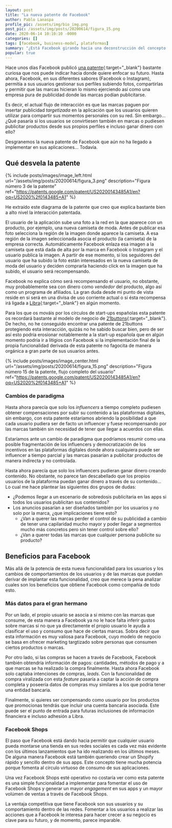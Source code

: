 ```yaml
---
layout: post
title: "La nueva patente de Facebook"
author: Pablo Lanaspa
profile_pic: /assets/img/bio_img.png
post_pic: /assets/img/posts/20200614/figura_15.png
date: 2020-06-14 10:10:10 -0000
categories: []
tags: [facebook, business-model, plataformas]
summary: "¿Está Facebook girando hacia una deconstrucción del concepto influencer? Los usuarios podrán monetizar sus perfiles."
popular: true
---
```


Hace unos días Facebook publicó [una patente](https://patents.google.com/patent/US20200143485A1/en?oq=US2020%2f0143485+A1){:target="_blank"} bastante curiosa que nos puede indicar hacia donde quiere enfocar su futuro.  Hasta ahora, Facebook, en sus diferentes sabores (Facebook o Instagram), permitía a sus usuarios gestionar sus perfiles subiendo fotos, compartirlas y permitir que las marcas hicieran lo mismo ejerciendo así como una empresa pura de publicidad donde las marcas podían publicitarse.

Es decir, el actual flujo de interacción es que las marcas paguen por insertar publicidad *targetizada* en la aplicación que los usuarios quieren utilizar para compartir sus momentos personales con su red. Sin embargo... ¿Qué pasaría si los usuarios se convirtiesen también en marcas o pudiesen publicitar productos desde sus propios perfiles e incluso ganar dinero con ello? 

Desgranemos la nueva patente de Facebook que aún no ha llegado a implementar en sus aplicaciones... Todavía.

## Qué desvela la patente

{% include posts/images/image_left.html url="/assets/img/posts/20200614/figura_3.png" description="Figura número 3 de la patente" ref="https://patents.google.com/patent/US20200143485A1/en?oq=US2020%2f0143485+A1" %}

He extraído este diagrama de la patente que creo que explica bastante bien a alto nivel la interacción patentada.

El usuario de la aplicación sube una foto a la red en la que aparece con un producto, por ejemplo, una nueva camiseta de moda. Antes de publicar esa foto selecciona la región de la imagen donde aparece la camiseta. A  esa región de la imagen seleccionada asocia el producto (la camiseta) de la empresa correcta. Automáticamente Facebook enlaza esa imagen a la camiseta que está dada de alta por la marca en Facebook o Instagram y el usuario publica la imagen. A partir de ese momento, si los seguidores del usuario que ha subido la foto están interesados en la nueva camiseta de moda del usuario y deciden comprarla haciendo click en la imagen que ha subido, el usuario será recompensando. 

Facebook no explica cómo será recompensando el usuario, no obstante, muy probablemente sea con dinero como *vendedor* del producto, algo así como un programa de afiliados. La gran duda desde mi punto de vista reside en si será en una divisa de uso corriente actual o si ésta recompensa irá ligada a [Libra](https://libra.org/en-US/?noredirect=en-US){:target="_blank"} en algún momento.

Para los que os mováis por los círculos de start-ups españolas esta patente os recordará bastante al modelo de negocio de [21buttons](https://es.21buttons.com){:target="_blank"}. De hecho, no he conseguido encontrar una patente de 21buttons protegiendo esta interacción, quizás no he sabido buscar bien, pero de ser así esto podría erosionar notablemente a la start-up española que en algún momento podría ir a litigios con Facebook si la implementación final de la propia funcionalidad derivada de esta patente no fagocita de manera orgánica a gran parte de sus usuarios antes.

{% include posts/images/image_center.html url="/assets/img/posts/20200614/figura_15.png" description="Figura número 15 de la patente, flujo completo del usuario" ref="https://patents.google.com/patent/US20200143485A1/en?oq=US2020%2f0143485+A1" %}

### Cambios de paradigma

Hasta ahora parecía que solo los *influencers* a tiempo completo pudiesen obtener compensaciones por subir su contenido a las plataformas digitales, sin embargo, con esta patente estaríamos abriendo la posibilidad a que cada usuario pudiera ser de facto un influencer y fuese recompensando por las marcas también sin necesidad de tener que llegar a acuerdos con ellas.

Estaríamos ante un cambio de paradigma que podríamos resumir como una posible fragmentación de los influencers y democratización de los incentivos en las plataformas digitales donde ahora cualquiera puede ser influencer a tiempo parcial y las marcas pasarían a publicitar productos de manera indirecta y no controlada.

Hasta ahora parecía que solo los influencers pudieran ganar dinero creando contenido. No obstante, no parece tan descabellado que los propios usuarios de la plataforma puedan ganar dinero a través de su contenido... Lo cual me hace plantear las siguientes dos grupos de dudas: 

* ¿Podemos llegar a un escenario de sobredosis publicitaria en las apps si todos los usuarios publicitan sus contenidos?
* Los anuncios pasarían a ser diseñados también por los usuarios y no solo por la marca, ¿que implicaciones tiene esto?
    * ¿Van a querer las marcas perder el control de su publicidad a cambio de tener una capilaridad mucho mayor y poder llegar a segmentos mucho más concretos pero sin tener control sobre ello?
    * ¿Van a querer todas las marcas que cualquier persona publicite su producto?

## Beneficios para Facebook

Más allá de la potencia de esta nueva funcionalidad para los usuarios y los cambios de comportamientos de los usuarios y de las marcas que puedan derivar de implantar esta funcionalidad, creo que merece la pena analizar cuales son los beneficios que obtiene Facebook como compañía de todo esto.

### Más datos para el gran hermano

Por un lado, el propio usuario se asocia a si mismo con las marcas que consume, de esta manera a Facebook ya no le hace falta inferir gustos sobre marcas si no que ya directamente el propio usuario le ayuda a clasificar el uso y consumo que hace de ciertas marcas. Sobra decir que esta información es muy valiosa para Facebook, cuyo modelo de negocio se basa en ofrecer marketing targtizado sobre personas que consumen ciertos productos o marcas.

Por otro lado, si las compras se hacen a través de Facebook, Facebook también obtendría información de pagos: cantidades, métodos de pago y a que marcas se ha realizado la compra finalmente. Hasta ahora Facebook solo captaba intenciones de compras, *leads*. Con la funcionalidad de compra viralizada con esta *feature* pasaría a captar la acción de compra completa y poseería datos de compras muy similares a los que podría tener una entidad bancaria.

Finalmente, si quieres ser compensando como usuario por los productos que promocionas tendrás que incluir una cuenta bancaria asociada. Este puede ser el punto de entrada para futuras inclusiones de información financiera e incluso adhesión a Libra.

### Facebook Shops

El paso que Facebook está dando hacia permitir que cualquier usuario pueda montarse una tienda en sus redes sociales es cada vez más evidente con los últimos lanzamientos que ha ido realizando en los últimos meses. De alguna manera Facebook está también queriendo crear un Shopify rápido y sencillo dentro de sus apps. Este concepto tiene mucha potencia porque fomenta al círculo virtuoso de consumo de sus aplicaciones.

Una vez Facebook Shops esté operativo no costaría ver como esta patente es una simple funcionalidad a implementar para fomentar el uso de Facebook Shops y generar un mayor *engagement* en sus apps y un mayor volúmen de ventas a través de Facebook Shops. 

La ventaja competitiva que tiene Facebook son sus usuarios y su comportamiento dentro de las redes. Fomentar a los usuarios a realizar las acciones que a Facebook le interesa para hacer crecer a su negocio es clave para su futuro, y de momento, parece imparable.
